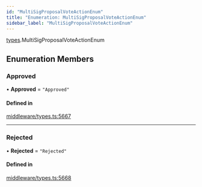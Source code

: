 ```yaml
---
id: "MultiSigProposalVoteActionEnum"
title: "Enumeration: MultiSigProposalVoteActionEnum"
sidebar_label: "MultiSigProposalVoteActionEnum"
---
```


[types](../../../modules/Types/Types.md).MultiSigProposalVoteActionEnum

## Enumeration Members

### Approved

• **Approved** = ``"Approved"``

#### Defined in

[middleware/types.ts:5667](https://github.com/PolymeshAssociation/polymesh-sdk/blob/8a9e72221/src/middleware/types.ts#L5667)

___

### Rejected

• **Rejected** = ``"Rejected"``

#### Defined in

[middleware/types.ts:5668](https://github.com/PolymeshAssociation/polymesh-sdk/blob/8a9e72221/src/middleware/types.ts#L5668)
